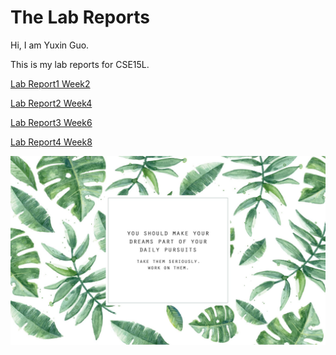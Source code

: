 # The Lab Reports

Hi, I am Yuxin Guo. 

This is my lab reports for CSE15L.

[Lab Report1 Week2](https://yuxinguo13.github.io/cse15l-lab-reports/lab-report-1-week-2.html)


[Lab Report2 Week4](https://yuxinguo13.github.io/cse15l-lab-reports/lab-report-2-week-4.html)

[Lab Report3 Week6](https://yuxinguo13.github.io/cse15l-lab-reports/lab-report-3-week-6.html)

[Lab Report4 Week8](https://yuxinguo13.github.io/cse15l-lab-reports/lab-report-4-week-8.html)

<img src = "Hi.jpg" alt = "drawing" width = 700/>
